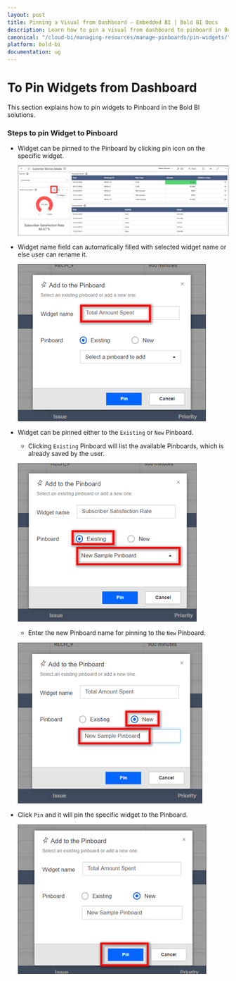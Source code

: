```yaml
---
layout: post
title: Pinning a Visual from Dashboard – Embedded BI | Bold BI Docs
description: Learn how to pin a visual from dashboard to pinboard in Bold BI Embedded. Pinboard is a collection of widgets from various dashboards pinned to it.
canonical: "/cloud-bi/managing-resources/manage-pinboards/pin-widgets/"
platform: bold-bi
documentation: ug
---
```


# To Pin Widgets from Dashboard

This section explains how to pin widgets to Pinboard in the Bold BI solutions.

### Steps to pin Widget to Pinboard

* Widget can be pinned to the Pinboard by clicking pin icon on the specific widget.

    ![Pin Icon Widget](/static/assets/embedded/managing-resources/manage-pinboards/images/pin-icon-widget.png)
    
* Widget name field can automatically filled with selected widget name or else user can rename it.

    ![Pin Widget Name](/static/assets/embedded/managing-resources/manage-pinboards/images/pin-widget-name.png)

* Widget can be pinned either to the `Existing` or `New` Pinboard.

    * Clicking `Existing` Pinboard will list the available Pinboards, which is already saved by the user.  
    
    ![Pin Widget Existing](/static/assets/embedded/managing-resources/manage-pinboards/images/pin-widget-existing.png)

    * Enter the new Pinboard name for pinning to the `New` Pinboard.
    
    ![Pin Widget New](/static/assets/embedded/managing-resources/manage-pinboards/images/pin-widget-new.png)

* Click `Pin` and it will pin the specific widget to the Pinboard.

    ![Pin Widget Save](/static/assets/embedded/managing-resources/manage-pinboards/images/pin-widget-save.png)